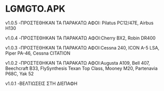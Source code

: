 # LGMGTO.APK

v1.0.5
-ΠΡΟΣΤΕΘΗΚΑΝ ΤΑ ΠΑΡΑΚΑΤΩ ΑΦΟΙ: Pilatus PC12/47E, Airbus H130

v1.0.4
-ΠΡΟΣΤΕΘΗΚΑΝ ΤΑ ΠΑΡΑΚΑΤΩ ΑΦΟΙ:Cherry BX2, Robin DR400

v1.0.3
-ΠΡΟΣΤΕΘΗΚΑΝ ΤΑ ΠΑΡΑΚΑΤΩ ΑΦΟΙ:Cessna 240, ICON A-5 LSA, Piper PA-46, Cessna CITATION

v1.0.2
-ΠΡΟΣΤΕΘΗΚΑΝ ΤΑ ΠΑΡΑΚΑΤΩ ΑΦΟΙ:Augusta A109, Bell 407, Beechcraft B33, FlySynthesis Texan Top Class, Mooney M20, Partenavia P68C, Yak 52

v1.0.1
-ΒΕΛΤΙΩΣΕΙΣ ΣΤΗ ΔΙΕΠΑΦΗ
